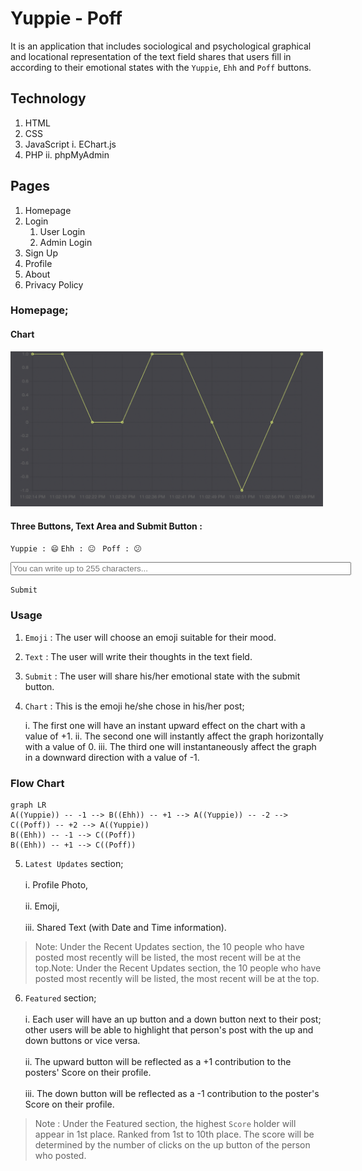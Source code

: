 # Yuppie - Poff

It is an application that includes sociological and psychological graphical and locational representation of the text field shares that users fill in according to their emotional states with the `Yuppie`, `Ehh` and `Poff` buttons.

## Technology 

1. HTML
2. CSS
3. JavaScript
	i. EChart.js
5. PHP
	ii. phpMyAdmin

## Pages

1. Homepage 
2. Login
	1. User Login
	2. Admin Login 
3. Sign Up
4. Profile
5. About
6. Privacy Policy

### Homepage;

#### Chart

<img src="./echart.png" alt="Yuppie-Poff Chart" width="500">

#### Three Buttons, Text Area and Submit Button  :

`Yuppie : 😄` `Ehh : 😐 ` `Poff : 😕 ` 

<input type="text" placeholder="You can write up to 255 characters..." minlength="1" maxlength="255" size="65">

`Submit`

### Usage

1. `Emoji` : The user will choose an emoji suitable for their mood. 

2. `Text` : The user will write their thoughts in the text field.

3. `Submit` : The user will share his/her emotional state with the submit button. 

4. `Chart` : This is the emoji he/she chose in his/her post; 

	i. The first one will have an instant upward effect on the chart with a value of +1.
	ii. The second one will instantly affect the graph horizontally with a value of 0.
	iii. The third one will instantaneously affect the graph in a downward direction with a value of -1.

### Flow Chart

```mermaid
graph LR
A((Yuppie)) -- -1 --> B((Ehh)) -- +1 --> A((Yuppie)) -- -2 --> C((Poff)) -- +2 --> A((Yuppie))
B((Ehh)) -- -1 --> C((Poff))
B((Ehh)) -- +1 --> C((Poff))
```

5. `Latest Updates` section; <br><br>
	i. Profile Photo, <br><br>
	ii. Emoji, <br><br>
	iii. Shared Text (with Date and Time information). 
> Note: Under the Recent Updates section, the 10 people who have posted most recently will be listed, the most recent will be at the top.Note: Under the Recent Updates section, the 10 people who have posted most recently will be listed, the most recent will be at the top.

6. `Featured` section; <br><br>
	i. Each user will have an up button and a down button next to their post; other users will be able to highlight that person's post with the up and down buttons or vice versa. <br><br>
	ii. The upward button will be reflected as a +1 contribution to the posters' Score on their profile. <br><br>
	iii. The down button will be reflected as a -1 contribution to the poster's Score on their profile. 

> Note : Under the Featured section, the highest `Score` holder will appear in 1st place. Ranked from 1st to 10th place. The score will be determined by the number of clicks on the up button of the person who posted.
